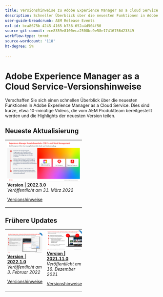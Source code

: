 ```yaml
---
title: Versionshinweise zu Adobe Experience Manager as a Cloud Service
description: Schneller Überblick über die neuesten Funktionen in Adobe Experience Manager as a Cloud Service
user-guide-breadcrumb: AEM Release Events
exl-id: bca8675b-4245-4165-b736-652a4d504f50
source-git-commit: ece8359e8100eca2508bc9e58e17416756d23349
workflow-type: tm+mt
source-wordcount: '118'
ht-degree: 5%

---
```


# Adobe Experience Manager as a Cloud Service-Versionshinweise

Verschaffen Sie sich einen schnellen Überblick über die neuesten Funktionen in Adobe Experience Manager as a Cloud Service. Dies sind kurze, etwa 10-minütige Videos, die vom AEM Produktteam bereitgestellt werden und die Highlights der neuesten Version teilen.

## Neueste Aktualisierung

<table style="max-width: 50%;">
<tr>
  <td>
    <a href="./2022/2022-3-0.md">
      <img alt="Version 2022.3.0" src="./2022/assets/2022-3-0.png" />
    </a>
    <div>
      <a href="./2022/2022-3-0.md">
        <strong>Version | 2022.3.0</strong>
        <br/>
      </a>
        <em>Veröffentlicht am 31. März 2022 </em>
    </div>
    <p>
      <a href="https://experienceleague.adobe.com/docs/experience-manager-cloud-service/content/release-notes/release-notes/release-notes-current.html">Versionshinweise</a>
    <p>
  </td>
</tr>  
</table>

## Frühere Updates

<table style="max-width: 50%;">
<tr>
  <td>
    <a href="./2022/2022-1-0.md">
      <img alt="Version 2022-1-0" src="./2022/assets/2022-1-0.png" />
    </a>
    <div>
      <a href="./2022/2022-1-0.md">
        <strong>Version | 2022.1.0</strong>
        <br/>
      </a>
        <em>Veröffentlicht am 3. Februar 2022 </em>
    </div>
    <p>
      <a href="https://experienceleague.adobe.com/docs/experience-manager-cloud-service/content/release-notes/release-notes/2022/release-notes-2022-1-0.html">Versionshinweise</a>
    <p>
  </td>
  <td>
    <a href="./2021/2021-11-0.md">
      <img alt="AEMCS-Version 2021.11.0" src="./2021/assets/2021-11-0.png" />
    </a>
    <div>
    <a href="./2021/2021-11-0.md">
        <strong>Version | 2021.11.0</strong>
        <br/>
      </a>
    <em>Veröffentlicht am 16. Dezember 2021</em>
    </div>
    <p>
      <a href="https://experienceleague.adobe.com/docs/experience-manager-cloud-service/content/release-notes/release-notes/2021/release-notes-2021-11-0.html">Versionshinweise</a>
    <p>
  </td>
</tr>
</table>
